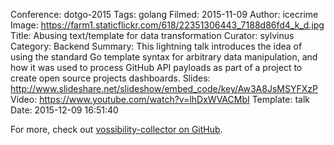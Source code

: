 Conference: dotgo-2015
Tags: golang
Filmed: 2015-11-09
Author: icecrime
Image: https://farm1.staticflickr.com/618/22351306443_7188d86fd4_k_d.jpg
Title: Abusing text/template for data transformation
Curator: sylvinus
Category: Backend
Summary: This lightning talk introduces the idea of using the standard Go template syntax for arbitrary data manipulation, and how it was used to process GitHub API payloads as part of a project to create open source projects dashboards.
Slides: http://www.slideshare.net/slideshow/embed_code/key/Aw3A8JsMSYFXzP
Video: https://www.youtube.com/watch?v=lhDxWVACMbI
Template: talk
Date: 2015-12-09 16:51:40


For more, check out [vossibility-collector on GitHub](http://github.com/icecrime/vossibility-collector).
